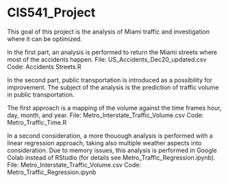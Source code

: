 # CIS541_Project

This goal of this project is the analysis of Miami traffic and investigation where it can be optimized.


In the first part, an analysis is performed to return the Miami streets where most of the accidents happen.
File: US_Accidents_Dec20_updated.csv
Code: Accidents Streets.R


In the second part, public transportation is introduced as a possibility for improvement. The subject of the analysis is the prediction of traffic volume in public transportation.

The first approach is a mapping of the volume against the time frames hour, day, month, and year.
File: Metro_Interstate_Traffic_Volume.csv
Code: Metro_Traffic_Time.R

In a second consideration, a more thouough analysis is performed with a linear regression approach, taking also multiple weather aspects into consideration. Due to memory issues, this analysis is performed in Google Colab instead of RStudio (for details see Metro_Traffic_Regression.ipynb).
File: Metro_Interstate_Traffic_Volume.csv
Code: Metro_Traffic_Regression.ipynb
